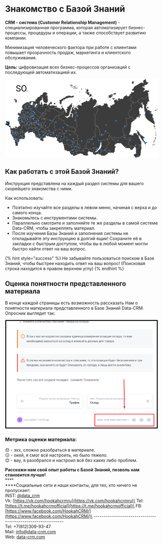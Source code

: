 # Знакомство с Базой Знаний

**CRM - система (Customer Relationship Management)** - специализированная программа, которая автоматизирует бизнес-процессы, процедуры и операции, а также способствует развитию компании.

Минимизация человеческого фактора при работе с клиентами повышает прозрачность продаж, маркетинга и клиентского обслуживания.

**Цель:** цифровизация всех бизнес-процессов организаций с последующей автоматизацией их.



![Систему Data-CRM используют по всей России и странах СНГ](<.gitbook/assets/mother-russia.0cd0242 — копия2.png>)

## Как работать с этой Базой Знаний?

Инструкция представлена на каждый раздел системы для вашего скорейшего знакомства с ними.

Как использовать:

* Поэтапно изучайте все разделы в левом меню, начиная с верха и до самого конца.
* Знакомьтесь с инструментами системы.
* Параллельно смотрите и заполняйте те же разделы в самой системе Data-CRM, чтобы закреплять материал.
* После изучения Базы Знаний и заполнения системы не откладывайте эту инструкцию в долгий ящик! Сохраните её в закладки с быстрым доступом, чтобы вы в любой момент могли быстро найти ответ на ваш вопрос.

{% hint style="success" %}
Не забывайте пользоваться поиском в Базе Знаний, чтобы быстрее находить ответ на ваш вопрос! (Поисковая строка находится в правом верхнем углу)
{% endhint %}

## Оценка понятности представленного материала

В конце каждой страницы есть возможность рассказать Нам о понятности материала представленного в Базе Знаний Data-CRM. Опросник выглядит так:&#x20;

![](.gitbook/assets/Безымянный.png)

### **Метрика оценки материала:**

:disappointed: - эхх, сложно разобраться в материале.\
:expressionless: - окей, я смог всё настроить, но было тяжело.\
:blush: - вау, я разобрался и настроил всё без каких либо проблем.

**Расскажи нам свой опыт работы с Базой Знаний, позволь нам становится лучше!**\
****\
****Социальные сети и наши контакты, для тех, кто ничего не пропускает:\
INST: [@data\_crm](https://www.instagram.com/data\_crm/)\
Vk: [https://vk.com/hookahcrmru](https://vk.com/hookahcrmru)\
Tel: [https://t.me/hookahcrmofficial](https://t.me/hookahcrmofficial)\
FB: [https://www.facebook.com/HookahCRM/](https://www.facebook.com/HookahCRM/)\
\--------------------------------------------------------------\
Tel: +7(812)309-93-47\
Mail: info@data-crm.com\
Web: [data-crm.com](https://data-crm.com/)
